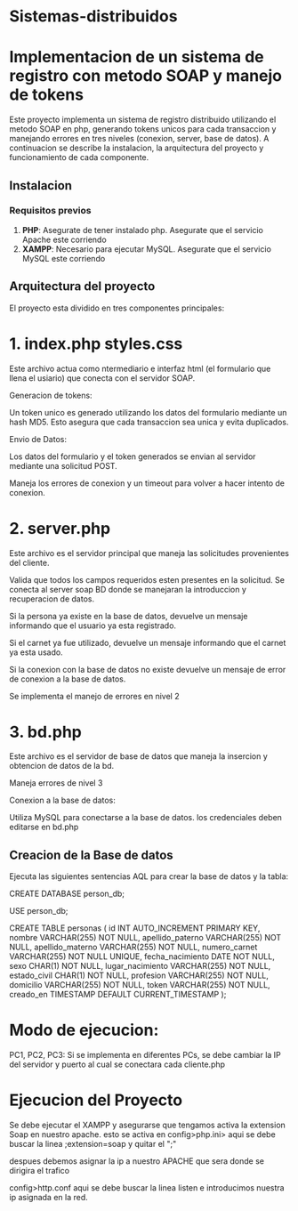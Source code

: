 # Sistemas-distribuidos

# Implementacion de un sistema de registro con metodo SOAP y manejo de tokens

Este proyecto implementa un sistema de registro distribuido utilizando el metodo SOAP en php, generando tokens unicos para cada transaccion y manejando errores en tres niveles (conexion, server, base de datos). A continuacion se describe la instalacion, la arquitectura del proyecto y funcionamiento de cada componente.

## Instalacion 

### Requisitos previos
1. **PHP**: Asegurate de tener instalado php. Asegurate que el servicio Apache este corriendo
2. **XAMPP**: Necesario para ejecutar MySQL. Asegurate que el servicio MySQL este corriendo

## Arquitectura del proyecto
El proyecto esta dividido en tres componentes principales:

# 1. index.php styles.css
Este archivo actua como ntermediario e interfaz html (el formulario que llena el usiario) que conecta con el servidor SOAP.

Generacion de tokens:

Un token unico es generado utilizando los datos del formulario mediante un hash MD5. Esto asegura que cada transaccion sea unica y evita duplicados.

Envio de Datos:

Los datos del formulario y el token generados se envian al servidor mediante una solicitud POST.

Maneja los errores de conexion y un timeout para volver a hacer intento de conexion.

# 2. server.php
Este archivo es el servidor principal que maneja las solicitudes provenientes del cliente.

Valida que todos los campos requeridos esten presentes en la solicitud.
Se conecta al server soap BD donde se manejaran la introduccion y recuperacion de datos.

Si la persona ya existe en la base de datos, devuelve un mensaje informando que el usuario ya esta registrado.

Si el carnet ya fue utilizado, devuelve un mensaje informando que el carnet ya esta usado.

Si la conexion con la base de datos no existe devuelve un mensaje de error de conexion a la base de datos.

Se implementa el manejo de errores en nivel 2

# 3. bd.php
Este archivo es el servidor de base de datos que maneja la insercion y obtencion de datos de la bd.

Maneja errores de nivel 3

Conexion a la base de datos:

Utiliza MySQL para conectarse a la base de datos. los credenciales deben editarse en bd.php

## Creacion de la Base de datos 
Ejecuta las siguientes sentencias AQL para crear la base de datos y la tabla:

CREATE DATABASE person_db;

USE person_db;

CREATE TABLE personas (
    id INT AUTO_INCREMENT PRIMARY KEY,
    nombre VARCHAR(255) NOT NULL,
    apellido_paterno VARCHAR(255) NOT NULL,
    apellido_materno VARCHAR(255) NOT NULL,
    numero_carnet VARCHAR(255) NOT NULL UNIQUE,
    fecha_nacimiento DATE NOT NULL,
    sexo CHAR(1) NOT NULL,
    lugar_nacimiento VARCHAR(255) NOT NULL,
    estado_civil CHAR(1) NOT NULL,
    profesion VARCHAR(255) NOT NULL,
    domicilio VARCHAR(255) NOT NULL,
    token VARCHAR(255) NOT NULL,
    creado_en TIMESTAMP DEFAULT CURRENT_TIMESTAMP
);


# Modo de ejecucion:
PC1, PC2, PC3: Si se implementa en diferentes PCs, se debe cambiar la IP del servidor y puerto al cual se conectara cada cliente.php

# Ejecucion del Proyecto

Se debe ejecutar el XAMPP y asegurarse que tengamos activa la extension Soap en nuestro apache. esto se activa en config>php.ini> aqui se debe buscar la linea ;extension=soap  y quitar el ";"

despues debemos asignar la ip a nuestro APACHE que sera donde se dirigira el trafico

config>http.conf  aqui se debe buscar la linea listen e introducimos nuestra ip asignada en la red.
